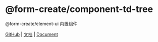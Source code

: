 # @form-create/component-td-tree

@form-create/element-ui 内置组件

[GitHub](https://github.com/xaboy/form-create) | [文档](http://form-create.com/v3/) | [Document](http://form-create.com/v3/)

